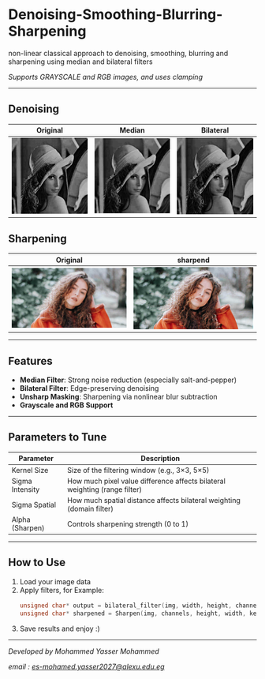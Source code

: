 # Denoising-Smoothing-Blurring-Sharpening
non-linear classical approach to denoising, smoothing, blurring and sharpening using median and bilateral filters

*Supports GRAYSCALE and RGB images, and uses clamping*

---

## Denoising

| Original | Median | Bilateral |
|----------|----------------|----------|
| ![original](result/denoise/lena.png) | ![median](result/denoise/med_gray.png) | ![bilateral](result/denoise/bilat.png) |

## Sharpening

| Original | sharpend |
|----------|----------|
| ![original](result/sharp/mary.png) | ![sharpend](result/sharp/mary_sharp.png) |

---

## Features

- **Median Filter**: Strong noise reduction (especially salt-and-pepper)
- **Bilateral Filter**: Edge-preserving denoising
- **Unsharp Masking**: Sharpening via nonlinear blur subtraction
- **Grayscale and RGB Support**

---

## Parameters to Tune

| Parameter       | Description                                                                 |
|-----------------|-----------------------------------------------------------------------------|
| Kernel Size     | Size of the filtering window (e.g., 3×3, 5×5)                               |
| Sigma Intensity | How much pixel value difference affects bilateral weighting (range filter) |
| Sigma Spatial   | How much spatial distance affects bilateral weighting (domain filter)      |
| Alpha (Sharpen) | Controls sharpening strength (0 to 1)                                       |

---

## How to Use

1. Load your image data  
2. Apply filters, for Example:
   ```cpp
   unsigned char* output = bilateral_filter(img, width, height, channels, kernel_size, sigma_spatial, sigma_intensity);
   unsigned char* sharpened = Sharpen(img, channels, height, width, kernel_size, alpha);

3. Save results and enjoy :)

---

*Developed by Mohammed Yasser Mohammed* 

*email : es-mohamed.yasser2027@alexu.edu.eg* 

